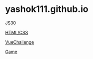 # yashok111.github.io

[JS30](JS30)

[HTML/CSS](HTML-CSS)

[VueChallenge](Vuechallenge)

[Game](Game)
